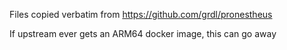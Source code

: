 Files copied verbatim from https://github.com/grdl/pronestheus

If upstream ever gets an ARM64 docker image, this can go away
